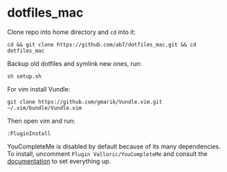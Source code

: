 # dotfiles_mac

Clone repo into home directory and `cd` into it:

    cd && git clone https://github.com/ab7/dotfiles_mac.git && cd dotfiles_mac


Backup old dotfiles and symlink new ones, run:

    sh setup.sh


For vim install Vundle:

    git clone https://github.com/gmarik/Vundle.vim.git ~/.vim/bundle/Vundle.vim


Then open vim and run:

    :PluginInstall


YouCompleteMe is disabled by default because of its many dependencies. To install, uncomment `Plugin Valloric/YouCompleteMe` and consult the [documentation](//github.com/Valloric/YouCompleteMe) to set everything up.
